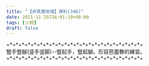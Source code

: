 ```yaml
---
title: "【非真實地場】資料(346)"
date: 2021-11-25T16:01:19+08:00
tags: [小說]
draft: false
---
```


=\*=\*=\*=\*=\*=\*=\*=\*=\*=\*=\*=\*=\*=\*=\*=\*=\*=\*=\*=\*=\*=\*=  
豎手豎腳(竖手竖脚)--豎起手，豎起腳。形容芭蕾舞的練習。        
=\*=\*=\*=\*=\*=\*=\*=\*=\*=\*=\*=\*=\*=\*=\*=\*=\*=\*=\*=\*=\*=\*=  